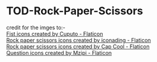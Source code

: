 # TOD-Rock-Paper-Scissors


credit for the imges to:-
<br/>
<a href="https://www.flaticon.com/free-icons/fist" title="fist icons">Fist icons created by Cuputo - Flaticon</a>
<br/>
<a href="https://www.flaticon.com/free-icons/rock-paper-scissors" title="rock paper scissors icons">Rock paper scissors icons created by iconading - Flaticon</a>
<br/>
<a href="https://www.flaticon.com/free-icons/rock-paper-scissors" title="rock paper scissors icons">Rock paper scissors icons created by Cap Cool - Flaticon</a>
<br/>
<a href="https://www.flaticon.com/free-icons/question" title="question icons">Question icons created by Mzipi - Flaticon</a>
